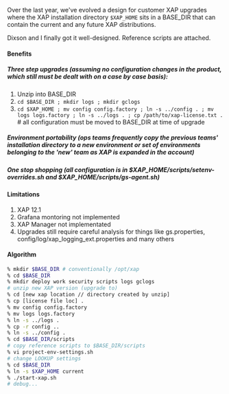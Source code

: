 Over the last year, we've evolved a design for customer XAP upgrades where the XAP installation directory `$XAP_HOME` sits in a BASE_DIR that can contain the current and any future XAP distributions.

Dixson and I finally got it well-designed. Reference scripts are attached.

#### Benefits

##### Three step upgrades (assuming no configuration changes in the product, which still must be dealt with on a case by case basis):

1. Unzip into BASE_DIR
2. `cd $BASE_DIR ; mkdir logs ; mkdir gclogs`
3. `cd $XAP_HOME ; mv config config.factory ; ln -s ../config . ; mv logs logs.factory ; ln -s ../logs . ; cp /path/to/xap-license.txt .` # all configuration must be moved to  BASE_DIR at time of upgrade

##### Environment portability (ops teams frequently copy the previous teams' installation directory to a new environment or set of environments belonging to the 'new' team as XAP is expanded in the account)

##### One stop shopping (all configuration is in $XAP_HOME/scripts/setenv-overrides.sh and $XAP_HOME/scripts/gs-agent.sh)

#### Limitations

1. XAP 12.1 
2. Grafana montoring not implemented
3. XAP Manager not implementated
4. Upgrades still require careful analysis for things like gs.properties, config/log/xap_logging_ext.properties and many others

#### Algorithm

```bash
% mkdir $BASE_DIR # conventionally /opt/xap
% cd $BASE_DIR
% mkdir deploy work security scripts logs gclogs
# unzip new XAP version (upgrade to)
% cd [new xap location // directory created by unzip] 
% cp [license file loc] .
% mv config config.factory
% mv logs logs.factory
% ln -s ../logs .
% cp -r config ..
% ln -s ../config .
% cd $BASE_DIR/scripts
# copy reference scripts to $BASE_DIR/scripts
% vi project-env-settings.sh
# change LOOKUP settings
% cd $BASE_DIR
% ln -s $XAP_HOME current
% ./start-xap.sh
# debug...
```
